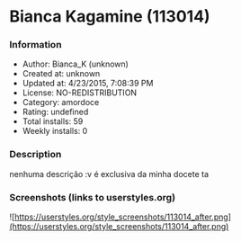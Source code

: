 # Bianca Kagamine (113014)

### Information
- Author: Bianca_K (unknown)
- Created at: unknown
- Updated at: 4/23/2015, 7:08:39 PM
- License: NO-REDISTRIBUTION
- Category: amordoce
- Rating: undefined
- Total installs: 59
- Weekly installs: 0


### Description
nenhuma descrição :v é exclusiva da minha docete ta


### Screenshots (links to userstyles.org)
![https://userstyles.org/style_screenshots/113014_after.png](https://userstyles.org/style_screenshots/113014_after.png)


